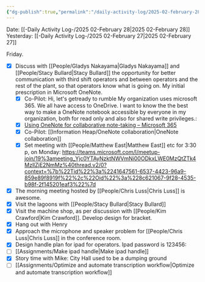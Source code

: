 ```yaml
---
{"dg-publish":true,"permalink":"/daily-activity-log/2025-02-february-28/","noteIcon":"","created":"2025-05-20T10:31:54.299-05:00"}
---
```


Date: [[-Daily Activity Log-/2025 02-February 28\|2025 02-February 28]]
Yesterday: [[-Daily Activity Log-/2025 02-February 27\|2025 02-February 27]]

Friday.

- [x] Discuss with [[People/Gladys Nakayama\|Gladys Nakayama]] and [[People/Stacy Bullard\|Stacy Bullard]] the opportunity for better communication with third shift operators and between operators and the rest of the plant, so that operators know what is going on. My initial prescription in Microsoft OneNote.
	- [x] Co-Pilot: Hi, let's getready to rumble My organization uses microsoft 365. We all have access to OneDrive. I want to know the the best way to make a OneNote notebook accessible by everyone in my organization, both for read only and also for shared write privileges.:
	- [x] [Using OneNote for collaborative note-taking – Microsoft 365](https://www.microsoft.com/en-us/microsoft-365-life-hacks/organization/using-onenote-for-collaborative-note-taking?form=MG0AV3)
	- [x] Co-Pilot: [[Information Heap/OneNote collaboration\|OneNote collaboration]]
	- [x] Set meeting with [[People/Matthew East\|Matthew East]] etc for 3:30 p, on Monday: https://teams.microsoft.com/l/meetup-join/19%3ameeting_Yjc0YTAyNzktNWVmNi00ODkxLWE0MzQtZTk4MzllZjE2NmMz%40thread.v2/0?context=%7b%22Tid%22%3a%2241647561-6537-4423-96a9-859e89f8919f%22%2c%22Oid%22%3a%228c621067-9f28-4535-b98f-2f145201eaf3%22%7d
- [x] The morning meeting hosted by [[People/Chris Luss\|Chris Luss]] is awesome.
- [x] Visit the lagoons with [[People/Stacy Bullard\|Stacy Bullard]]
- [x] Visit the machine shop, as per discussion with [[People/Kim Crawford\|Kim Crawford]]. Develop design for bracket.
- [x] Hang out with Henry
- [x] Approach the microphone and speaker problem for [[People/Chris Luss\|Chris Luss]] in the conference room.
- [x] Design handle plan for ipad for operators. Ipad password is 123456: 
- [ ] [[Assignments/Make ipad handle\|Make ipad handle]]
- [x] Story time with Mike: City Hall used to be a dumping ground
- [ ]  [[Assignments/Optimize and automate transcription workflow\|Optimize and automate transcription workflow]] 
